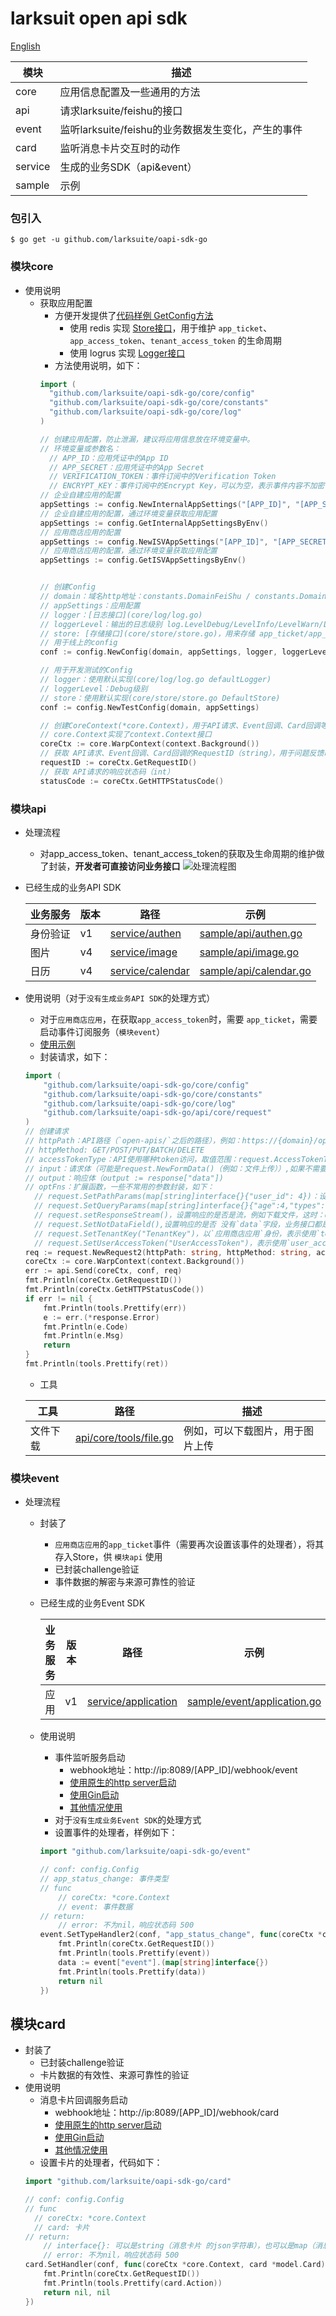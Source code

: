 # larksuit open api sdk
[English](README.md)

| 模块    | 描述 |
|--------------|--------------|
|  core    | 应用信息配置及一些通用的方法  | 
|  api     | 请求larksuite/feishu的接口  | 
|  event   | 监听larksuite/feishu的业务数据发生变化，产生的事件  | 
|  card    | 监听消息卡片交互时的动作  | 
|  service | 生成的业务SDK（api&event）  | 
|  sample  | 示例 | 

### 包引入
```shell script
$ go get -u github.com/larksuite/oapi-sdk-go
```

### 模块core
- 使用说明
    - 获取应用配置
        - 方便开发提供了[代码样例 GetConfig方法](sample/config/config.go)
            - 使用 redis 实现 [Store接口](core/store/store.go)，用于维护 `app_ticket`、`app_access_token`、`tenant_access_token` 的生命周期
            - 使用 logrus 实现 [Logger接口](core/log/log.go)
        - 方法使用说明，如下：
        ```go
        import (
          "github.com/larksuite/oapi-sdk-go/core/config"
          "github.com/larksuite/oapi-sdk-go/core/constants"
          "github.com/larksuite/oapi-sdk-go/core/log"
        ) 
  
        // 创建应用配置，防止泄漏，建议将应用信息放在环境变量中。
        // 环境变量或参数名：
          // APP_ID：应用凭证中的App ID
          // APP_SECRET：应用凭证中的App Secret
          // VERIFICATION_TOKEN：事件订阅中的Verification Token
          // ENCRYPT_KEY：事件订阅中的Encrypt Key，可以为空，表示事件内容不加密
        // 企业自建应用的配置
        appSettings := config.NewInternalAppSettings("[APP_ID]", "[APP_SECRET]", "[VERIFICATION_TOKEN]", "[ENCRYPT_KEY]")
        // 企业自建应用的配置，通过环境变量获取应用配置
        appSettings := config.GetInternalAppSettingsByEnv()
        // 应用商店应用的配置
        appSettings := config.NewISVAppSettings("[APP_ID]", "[APP_SECRET]", "[VERIFICATION_TOKEN]", "[ENCRYPT_KEY]")
        // 应用商店应用的配置，通过环境变量获取应用配置
        appSettings := config.GetISVAppSettingsByEnv()
        
        
        // 创建Config
        // domain：域名http地址：constants.DomainFeiShu / constants.DomainLarkSuite
        // appSettings：应用配置
        // logger：[日志接口](core/log/log.go)
        // loggerLevel：输出的日志级别 log.LevelDebug/LevelInfo/LevelWarn/LevelError
        // store: [存储接口](core/store/store.go)，用来存储 app_ticket/app_access_token/tenant_access_token
        // 用于线上的config
        conf := config.NewConfig(domain, appSettings, logger, loggerLevel, store)    
        
        // 用于开发测试的Config
        // logger：使用默认实现(core/log/log.go defaultLogger)
        // loggerLevel：Debug级别
        // store：使用默认实现(core/store/store.go DefaultStore)
        conf := config.NewTestConfig(domain, appSettings)
        
        // 创建CoreContext(*core.Context)，用于API请求、Event回调、Card回调等，作为函数的参数
        // core.Context实现了context.Context接口
        coreCtx := core.WarpContext(context.Background())
        // 获取 API请求、Event回调、Card回调的RequestID（string），用于问题反馈时，开放平台查询相关日志，可以快速的定位问题
        requestID := coreCtx.GetRequestID()
        // 获取 API请求的响应状态码（int）
        statusCode := coreCtx.GetHTTPStatusCode()
        
        ```

### 模块api
- 处理流程
    - 对app_access_token、tenant_access_token的获取及生命周期的维护做了封装，**开发者可直接访问业务接口**
    ![处理流程图](api_process.jpg)
- 已经生成的业务API SDK

    | 业务服务 | 版本  | 路径 | 示例 |
    |--------------|--------------|------|------|
    |  身份验证    | v1  | [service/authen](service/authen) | [sample/api/authen.go](sample/api/authen.go)|
    |  图片     | v4  | [service/image](service/image)|[sample/api/image.go](sample/api/image.go)|
    |  日历     | v4  | [service/calendar](service/calendar)|[sample/api/calendar.go](sample/api/calendar.go)|
    
    
- 使用说明（对于`没有生成业务API SDK`的处理方式）
    - 对于`应用商店应用`，在获取`app_access_token`时，需要 `app_ticket`，需要启动事件订阅服务（`模块event`）
    - [使用示例](sample/api/api.go)
    - 封装请求，如下：
    ```go
    import (
        "github.com/larksuite/oapi-sdk-go/core/config"
        "github.com/larksuite/oapi-sdk-go/core/constants"
        "github.com/larksuite/oapi-sdk-go/core/log"
        "github.com/larksuite/oapi-sdk-go/api/core/request"
    )
    // 创建请求
    // httpPath：API路径（`open-apis/`之后的路径），例如：https://{domain}/open-apis/authen/v1/user_info，则 httpPath："authen/v1/user_info"
    // httpMethod: GET/POST/PUT/BATCH/DELETE
    // accessTokenType：API使用哪种token访问，取值范围：request.AccessTokenTypeApp/request.AccessTokenTypeTenant/request.AccessTokenTypeUser，例如：request.AccessTokenTypeTenant
    // input：请求体（可能是request.NewFormData()（例如：文件上传））,如果不需要请求体（例如一些GET请求），则传：nil
    // output：响应体（output := response["data"])     
    // optFns：扩展函数，一些不常用的参数封装，如下：
      // request.SetPathParams(map[string]interface{}{"user_id": 4})：设置URL Path参数（有:前缀）值，当httpPath="users/:user_id"时，请求的URL="https://{domain}/open-apis/users/4"
      // request.SetQueryParams(map[string]interface{}{"age":4,"types":[1,2]})：设置 URL qeury，会在url追加?age=4&types=1&types=2      
      // request.setResponseStream()，设置响应的是否是流，例如下载文件，这时：output值是Buffer类型
      // request.SetNotDataField(),设置响应的是否 没有`data`字段，业务接口都是有`data`字段，所以不需要设置
      // request.SetTenantKey("TenantKey")，以`应用商店应用`身份，表示使用`tenant_access_token`访问API，需要设置
      // request.SetUserAccessToken("UserAccessToken")，表示使用`user_access_token`访问API，需要设置
    req := request.NewRequest2(httpPath: string, httpMethod: string, accessTokenType: AccessTokenType, input: interface, output: interface, ...optFns: OptFn[]))
    coreCtx := core.WarpContext(context.Background())
    err := api.Send(coreCtx, conf, req)
    fmt.Println(coreCtx.GetRequestID())
    fmt.Println(coreCtx.GetHTTPStatusCode())
    if err != nil {
        fmt.Println(tools.Prettify(err))
        e := err.(*response.Error)
        fmt.Println(e.Code)
        fmt.Println(e.Msg)
        return
    }
    fmt.Println(tools.Prettify(ret))
    
    ```
    - 工具
    
     | 工具 | 路径 | 描述 |
     |--------------|--------------|------|
     | 文件下载 | [api/core/tools/file.go](api/core/tools/file.go) | 例如，可以下载图片，用于图片上传 |
     
### 模块event
- 处理流程
  - 封装了
    - `应用商店应用`的`app_ticket`事件（需要再次设置该事件的处理者），将其存入Store，供 `模块api` 使用
    - 已封装challenge验证
    - 事件数据的解密与来源可靠性的验证
  - 已经生成的业务Event SDK
  
      | 业务服务 | 版本  | 路径 | 示例 |
      |--------------|--------------|------|------|
      |  应用    | v1  | [service/application](service/application) | [sample/event/application.go](sample/event/application.go) |
      
  - 使用说明
    - 事件监听服务启动
        - webhook地址：http://ip:8089/[APP_ID]/webhook/event
        - [使用原生的http server启动](sample/event/http_server.go)  
        - [使用Gin启动](sample/event/gin.go)
        - [其他情况使用](sample/event/go.go)
    - 对于`没有生成业务Event SDK`的处理方式
    - 设置事件的处理者，样例如下：
    ```go
    import "github.com/larksuite/oapi-sdk-go/event"
    
    // conf: config.Config
    // app_status_change: 事件类型
    // func
        // coreCtx: *core.Context
        // event: 事件数据
    // return:
        // error: 不为nil，响应状态码 500
    event.SetTypeHandler2(conf, "app_status_change", func(coreCtx *core.Context, event map[string]interface{}) error {
        fmt.Println(coreCtx.GetRequestID())
        fmt.Println(tools.Prettify(event))
        data := event["event"].(map[string]interface{})
        fmt.Println(tools.Prettify(data))
        return nil
    })
    
    ```      

## 模块card
  - 封装了
    - 已封装challenge验证
    - 卡片数据的有效性、来源可靠性的验证
  - 使用说明
    - 消息卡片回调服务启动
        - webhook地址：http://ip:8089/[APP_ID]/webhook/card
        - [使用原生的http server启动](sample/card/http_server.go)  
        - [使用Gin启动](sample/card/gin.go)
        - [其他情况使用](sample/card/go.go)
    - 设置卡片的处理者，代码如下：
    ```go
    import "github.com/larksuite/oapi-sdk-go/card"
    
    // conf: config.Config
    // func
      // coreCtx: *core.Context
      // card: 卡片
    // return:
        // interface{}: 可以是string（消息卡片 的json字符串），也可以是map（消息卡片 的map封装）
        // error: 不为nil，响应状态码 500
    card.SetHandler(conf, func(coreCtx *core.Context, card *model.Card) (interface{}, error) {
    	fmt.Println(coreCtx.GetRequestID())
        fmt.Println(tools.Prettify(card.Action))
    	return nil, nil
    })
    
    ```   
    



